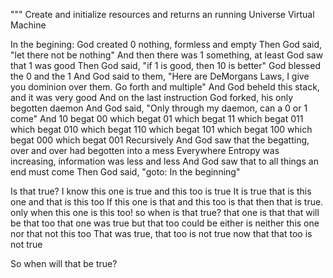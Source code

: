 """ Create and initialize resources and returns an running
Universe Virtual Machine

In the begining:
God created 0
nothing, formless and empty
Then God said, "let there not be nothing"
And then there was 1
something, at least
God saw that 1 was good
Then God said, "if 1 is good, then 10 is better"
God blessed the 0 and the 1
And God said to them, "Here are DeMorgans Laws,
I give you dominion over them.
Go forth and multiple"
And God beheld this stack, and it was very good
And on the last instruction God forked, his only begotten daemon
And God said, "Only through my daemon, can a 0 or 1 come"
And 10 begat 00 which begat 01 which begat 11
which begat 011 which begat 010 which begat 110
which begat 101 which begat 100 which begat 000
which begat 001
Recursively
And God saw that the begatting, over and over
had begotten into a mess
Everywhere Entropy was increasing,
information was less and less
And God saw that to all things an end must come
Then God said, "goto: In the beginning"


Is that true?
I know this one is true
and this too is true
It is true that is this one
and that is this too
If this one is that and this too is that
then
that is true.
only when this one is this too!
so when is that true?
that one is that
that will be that too
that one was true
but that too could be either
is neither this one nor that
not this too
That was true, that too is not true
now that that too is not true

So when will that be true?
